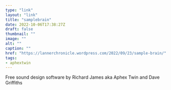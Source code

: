 ```yaml
---
type: "link"
layout: "link"
title: "samplebrain"
date: 2022-10-06T17:38:27Z
draft: false
thumbnail: ""
image: ""
alt: ""
caption: ""
href: "https://lannerchronicle.wordpress.com/2022/09/23/sample-brain/"
tags:
- aphextwin
---
```


Free sound design software by Richard James aka Aphex Twin and Dave Griffiths

